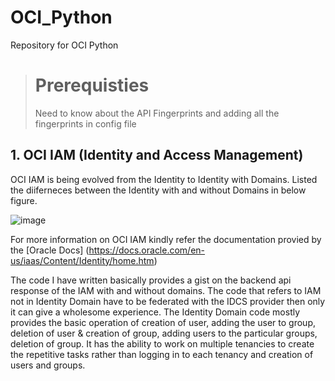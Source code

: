 # OCI_Python
Repository for OCI Python

># Prerequisties
>Need to know about the API Fingerprints and adding all the fingerprints in config file

## 1. OCI IAM (Identity and Access Management)
OCI IAM is being evolved from the Identity to Identity with Domains.
Listed the diiferneces between the Identity with and without Domains in below figure.

![image](https://github.com/user-attachments/assets/e7c3dc20-8be4-46d9-881e-3bf6e39d5deb)

For more information on OCI IAM kindly refer the documentation provied by the [Oracle Docs] (https://docs.oracle.com/en-us/iaas/Content/Identity/home.htm)



The code I have written basically provides a gist on the backend api response of the IAM with and without domains.
The code that refers to IAM not in Identity Domain have to be federated with the IDCS provider then only it can give a wholesome experience.
The Identity Domain code mostly provides the basic operation of creation of user, adding the user to group, deletion of user & creation of group, adding users to the particular groups, deletion of group.
It has the ability to work on multiple tenancies to create the repetitive tasks rather than logging in to each tenancy and creation of users and groups.
